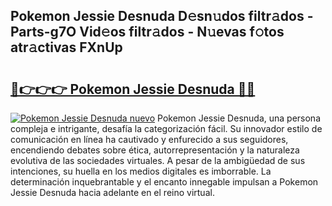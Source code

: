 ## Pokemon Jessie Desnuda D𝚎sn𝚞dos filtr𝚊dos - Parts-g7O Vid𝚎os filtr𝚊dos - N𝚞evas f𝚘tos atr𝚊ctivas FXnUp

# <h2><a href="http://mb9i8kj.tromn.icu/?c=Pokemon+Jessie+Desnuda">🔗👉👉👉 Pokemon Jessie Desnuda 🔗🔗</a></h2>

[![Pokemon Jessie Desnuda nuevo](https://i.imgur.com/pEAQMta.gif)](http://mb9i8kj.tromn.icu/?c=Pokemon+Jessie+Desnuda)
Pokemon Jessie Desnuda, una persona compleja e intrigante, desafía la categorización fácil. Su innovador estilo de comunicación en línea ha cautivado y enfurecido a sus seguidores, encendiendo debates sobre ética, autorrepresentación y la naturaleza evolutiva de las sociedades virtuales. A pesar de la ambigüedad de sus intenciones, su huella en los medios digitales es imborrable. La determinación inquebrantable y el encanto innegable impulsan a Pokemon Jessie Desnuda hacia adelante en el reino virtual.
